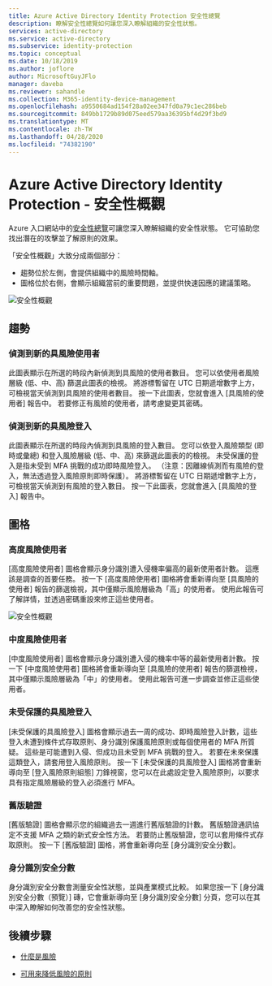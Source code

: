 ```yaml
---
title: Azure Active Directory Identity Protection 安全性總覽
description: 瞭解安全性總覽如何讓您深入瞭解組織的安全性狀態。
services: active-directory
ms.service: active-directory
ms.subservice: identity-protection
ms.topic: conceptual
ms.date: 10/18/2019
ms.author: joflore
author: MicrosoftGuyJFlo
manager: daveba
ms.reviewer: sahandle
ms.collection: M365-identity-device-management
ms.openlocfilehash: a9550684ad154f28a02ee347fd0a79c1ec286beb
ms.sourcegitcommit: 849bb1729b89d075eed579aa36395bf4d29f3bd9
ms.translationtype: MT
ms.contentlocale: zh-TW
ms.lasthandoff: 04/28/2020
ms.locfileid: "74382190"
---
```

# <a name="azure-active-directory-identity-protection---security-overview"></a>Azure Active Directory Identity Protection - 安全性概觀

Azure 入口網站中的[安全性總覽](https://aka.ms/IdentityProtectionRefresh)可讓您深入瞭解組織的安全性狀態。 它可協助您找出潛在的攻擊並了解原則的效果。

「安全性概觀」大致分成兩個部分：

- 趨勢位於左側，會提供組織中的風險時間軸。
- 圖格位於右側，會顯示組織當前的重要問題，並提供快速因應的建議策略。

![安全性概觀](./media/concept-identity-protection-security-overview/01.png)
  
## <a name="trends"></a>趨勢

### <a name="new-risky-users-detected"></a>偵測到新的具風險使用者

此圖表顯示在所選的時段內新偵測到具風險的使用者數目。 您可以依使用者風險層級 (低、中、高) 篩選此圖表的檢視。 將游標暫留在 UTC 日期遞增數字上方，可檢視當天偵測到具風險的使用者數目。 按一下此圖表，您就會進入 [具風險的使用者] 報告中。 若要修正有風險的使用者，請考慮變更其密碼。

### <a name="new-risky-sign-ins-detected"></a>偵測到新的具風險登入

此圖表顯示在所選的時段內偵測到具風險的登入數目。 您可以依登入風險類型 (即時或彙總) 和登入風險層級 (低、中、高) 來篩選此圖表的的檢視。 未受保護的登入是指未受到 MFA 挑戰的成功即時風險登入。 （注意：因離線偵測而有風險的登入，無法透過登入風險原則即時保護）。 將游標暫留在 UTC 日期遞增數字上方，可檢視當天偵測到有風險的登入數目。 按一下此圖表，您就會進入 [具風險的登入] 報告中。

## <a name="tiles"></a>圖格
 
### <a name="high-risk-users"></a>高度風險使用者

[高度風險使用者] 圖格會顯示身分識別遭入侵機率偏高的最新使用者計數。 這應該是調查的首要任務。 按一下 [高度風險使用者] 圖格將會重新導向至 [具風險的使用者] 報告的篩選檢視，其中僅顯示風險層級為「高」的使用者。 使用此報告可了解詳情，並透過密碼重設來修正這些使用者。

![安全性概觀](./media/concept-identity-protection-security-overview/02.png)

### <a name="medium-risk-users"></a>中度風險使用者
[中度風險使用者] 圖格會顯示身分識別遭入侵的機率中等的最新使用者計數。 按一下 [中度風險使用者] 圖格將會重新導向至 [具風險的使用者] 報告的篩選檢視，其中僅顯示風險層級為「中」的使用者。 使用此報告可進一步調查並修正這些使用者。

### <a name="unprotected-risky-sign-ins"></a>未受保護的具風險登入

[未受保護的具風險登入] 圖格會顯示過去一周的成功、即時風險登入計數，這些登入未遭到條件式存取原則、身分識別保護風險原則或每個使用者的 MFA 所質疑。 這些是可能遭到入侵、但成功且未受到 MFA 挑戰的登入。 若要在未來保護這類登入，請套用登入風險原則。 按一下 [未受保護的具風險登入] 圖格將會重新導向至 [登入風險原則組態] 刀鋒視窗，您可以在此處設定登入風險原則，以要求具有指定風險層級的登入必須進行 MFA。

### <a name="legacy-authentication"></a>舊版驗證

[舊版驗證] 圖格會顯示您的組織過去一週進行舊版驗證的計數。 舊版驗證通訊協定不支援 MFA 之類的新式安全性方法。 若要防止舊版驗證，您可以套用條件式存取原則。 按一下 [舊版驗證] 圖格，將會重新導向至 [身分識別安全分數]。

### <a name="identity-secure-score"></a>身分識別安全分數

身分識別安全分數會測量安全性狀態，並與產業模式比較。 如果您按一下 [身分識別安全分數（預覽）] 磚，它會重新導向至 [身分識別安全分數] 分頁，您可以在其中深入瞭解如何改善您的安全性狀態。

## <a name="next-steps"></a>後續步驟

- [什麼是風險](concept-identity-protection-risks.md)

- [可用來降低風險的原則](concept-identity-protection-policies.md)
